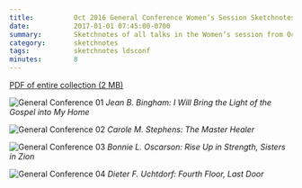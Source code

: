 ```yaml
---
title:          Oct 2016 General Conference Women’s Session Sketchnotes
date:           2017-01-01 07:45:00-0700
summary:        Sketchnotes of all talks in the Women’s session from Oct 2016 LDS General Conference
category:       sketchnotes
tags:           sketchnotes ldsconf
minutes:        8
---
```


[PDF of entire collection (2 MB)](/images/sketchnotes/general-conference-oct-2016/oct-2016-general-conference-01-womens-sketchnotes.pdf)

![General Conference 01](/images/sketchnotes/general-conference-oct-2016/oct-2016-general-conference-sketchnote-01.jpg)
_Jean B. Bingham: I Will Bring the Light of the Gospel into My Home_

![General Conference 02](/images/sketchnotes/general-conference-oct-2016/oct-2016-general-conference-sketchnote-02.jpg)
_Carole M. Stephens: The Master Healer_

![General Conference 03](/images/sketchnotes/general-conference-oct-2016/oct-2016-general-conference-sketchnote-03.jpg)
_Bonnie L. Oscarson: Rise Up in Strength, Sisters in Zion_

![General Conference 04](/images/sketchnotes/general-conference-oct-2016/oct-2016-general-conference-sketchnote-04.jpg)
_Dieter F. Uchtdorf: Fourth Floor, Last Door_
